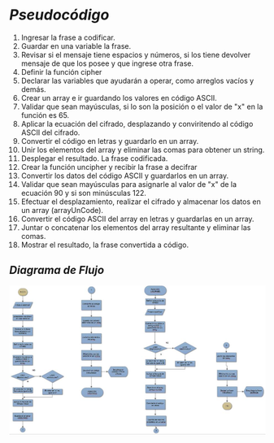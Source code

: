 # *Pseudocódigo*

1. Ingresar la frase a codificar.
2. Guardar en una variable la frase.
3. Revisar si el mensaje tiene espacios y números, si los tiene devolver mensaje de que los posee y que ingrese otra frase.
4. Definir la función cipher
5. Declarar las variables que ayudarán a operar, como arreglos vacíos y demás.
6. Crear un array e ir guardando los valores en código ASCII.
7. Validar que sean mayúsculas, si lo son la posición o el valor de "x" en la función es 65.
8. Aplicar la ecuación del cifrado, desplazando y conviritendo al código ASCII del cifrado.
9. Convertir el código en letras y guardarlo en un array.
10. Unir los elementos del array y eliminar las comas para obtener un string.
11. Desplegar el resultado. La frase codificada.
11. Crear la función uncipher y recibir la frase a decifrar
12. Convertir los datos del código ASCII y guardarlos en un array.
13. Validar que sean mayúsculas para asignarle al valor de "x" de la ecuación 90 y si son minúsculas 122.
14. Efectuar el desplazamiento, realizar el cifrado y almacenar los datos en un array (arrayUnCode).
15. Convertir el código ASCII del array en letras y guardarlas en un array.
16. Juntar o concatenar los elementos del array resultante y eliminar las comas.
17. Mostrar el resultado, la frase convertida a código.

## *Diagrama de Flujo*
![cifrado](./assets/images/cifrado.jpg)
